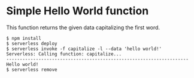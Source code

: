 # Simple Hello World function

This function returns the given data capitalizing the first word.

```console
$ npm install
$ serverless deploy
$ serverless invoke -f capitalize -l --data 'hello world!'
Serverless: Calling function: capitalize...
--------------------------------------------------------------------
Hello world!
$ serverless remove
```
